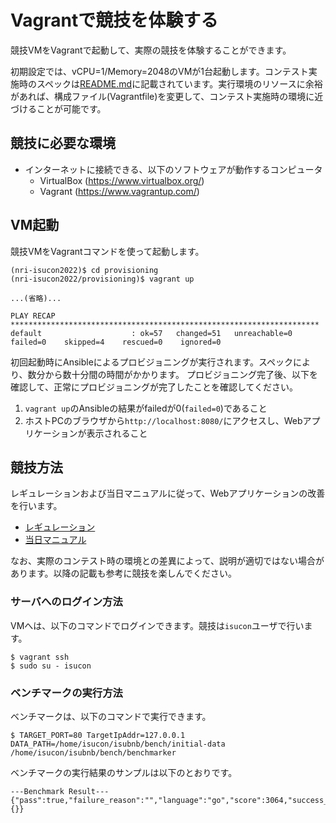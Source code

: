 # Vagrantで競技を体験する

競技VMをVagrantで起動して、実際の競技を体験することができます。

初期設定では、vCPU=1/Memory=2048のVMが1台起動します。コンテスト実施時のスペックは[README.md](../README.md)に記載されています。実行環境のリソースに余裕があれば、構成ファイル(Vagrantfile)を変更して、コンテスト実施時の環境に近づけることが可能です。

## 競技に必要な環境

- インターネットに接続できる、以下のソフトウェアが動作するコンピュータ
    - VirtualBox (https://www.virtualbox.org/)
    - Vagrant (https://www.vagrantup.com/)

## VM起動

競技VMをVagrantコマンドを使って起動します。

```shell
(nri-isucon2022)$ cd provisioning
(nri-isucon2022/provisioning)$ vagrant up

...(省略)...

PLAY RECAP *********************************************************************
default                    : ok=57   changed=51   unreachable=0    failed=0    skipped=4    rescued=0    ignored=0
```

初回起動時にAnsibleによるプロビジョニングが実行されます。スペックにより、数分から数十分間の時間がかかります。
プロビジョニング完了後、以下を確認して、正常にプロビジョニングが完了したことを確認してください。

1. `vagrant up`のAnsibleの結果がfailedが0(`failed=0`)であること
1. ホストPCのブラウザから`http://localhost:8080/`にアクセスし、Webアプリケーションが表示されること

## 競技方法

レギュレーションおよび当日マニュアルに従って、Webアプリケーションの改善を行います。

- [レギュレーション](./regulation.md)
- [当日マニュアル](./manual.md)

なお、実際のコンテスト時の環境との差異によって、説明が適切ではない場合があります。以降の記載も参考に競技を楽しんでください。

### サーバへのログイン方法

VMへは、以下のコマンドでログインできます。競技は`isucon`ユーザで行います。

```shell
$ vagrant ssh
$ sudo su - isucon
```

### ベンチマークの実行方法

ベンチマークは、以下のコマンドで実行できます。

```shell
$ TARGET_PORT=80 TargetIpAddr=127.0.0.1 DATA_PATH=/home/isucon/isubnb/bench/initial-data /home/isucon/isubnb/bench/benchmarker
```

ベンチマークの実行結果のサンプルは以下のとおりです。

```shell
---Benchmark Result---
{"pass":true,"failure_reason":"","language":"go","score":3064,"success_count":1038,"failure_count":1,"errors_dict":{}}
```
